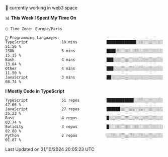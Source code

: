 🔭 currently working in web3 space

<!--START_SECTION:waka-->
📊 **This Week I Spent My Time On** 

```text
🕑︎ Time Zone: Europe/Paris

💬 Programming Languages: 
TypeScript               18 mins             █████████████░░░░░░░░░░░░   51.56 % 
JSON                     5 mins              ████░░░░░░░░░░░░░░░░░░░░░   15.15 % 
Bash                     4 mins              ███░░░░░░░░░░░░░░░░░░░░░░   13.04 % 
Other                    4 mins              ███░░░░░░░░░░░░░░░░░░░░░░   11.50 % 
JavaScript               3 mins              ██░░░░░░░░░░░░░░░░░░░░░░░   08.74 % 
```

**I Mostly Code in TypeScript** 

```text
TypeScript               51 repos            ████████████░░░░░░░░░░░░░   47.66 % 
JavaScript               27 repos            ██████░░░░░░░░░░░░░░░░░░░   25.23 % 
Rust                     4 repos             █░░░░░░░░░░░░░░░░░░░░░░░░   03.74 % 
Solidity                 3 repos             █░░░░░░░░░░░░░░░░░░░░░░░░   02.80 % 
Python                   2 repos             ░░░░░░░░░░░░░░░░░░░░░░░░░   01.87 % 
```




 Last Updated on 31/10/2024 20:05:23 UTC
<!--END_SECTION:waka-->
